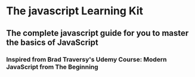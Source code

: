 # The javascript Learning Kit

## The complete javascript guide for you to master the basics of JavaScript

### Inspired from Brad Traversy's Udemy Course: Modern JavaScript from The Beginning
